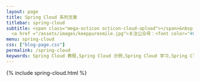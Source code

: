```yaml
---
layout: page
title: Spring Cloud 系列文章
titlebar: spring-cloud
subtitle: <span class="mega-octicon octicon-cloud-upload"></span>&nbsp;&nbsp;
  <a href ="/assets/images/keeppuresmile.jpg">关注公众号：<font color="#00FF00">特立独行的小狮子</font></a>
menu: spring-cloud
css: ["blog-page.css"]
permalink: /spring-cloud
keywords: Spring Cloud 教程,Spring Cloud 示例,Spring Cloud 学习,Spring Cloud 资源,Spring Cloud
---
```


{% include spring-cloud.html %}
